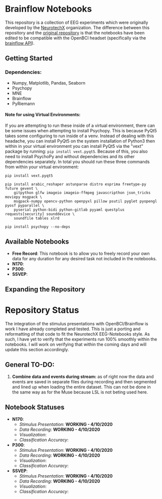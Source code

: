 # Brainflow Notebooks

This repository is a collection of EEG experiments which were originally developed by the [NeurotechX](https://neurotechx.com/) 
organization. The difference between this repository and the [original repository](https://github.com/neurotechx/eeg-notebooks) 
is that the notebooks have been edited to be compatible with the OpenBCI headset (specifically via the [brainflow API](https://brainflow.readthedocs.io/en/stable/#)).

## Getting Started

### Dependencies:
* Numpy, Matplotlib, Pandas, Seaborn
* Psychopy
* MNE
* Brainflow
* PyRiemann

#### Note for using Virtual Environments:  
If you are attempting to run these inside of a virtual environment, there can be some issues when attempting to install 
Psychopy. This is because PyQt5 takes some configuring to run inside of a venv. Instead of dealing with this headache, 
you can install PyQt5 on the system installation of Python3 then within in your virtual environment you can install
PyQt5 via the "vext" package by running: `pip install vext.pyqt5`. Because of this, you also need to install PsychoPy
and without dependencies and its other dependencies separately. In total you should run these three commands from within
your virtual environment:  
```
pip install vext.pyqt5

pip install arabic_reshaper astunparse distro esprima freetype-py future gevent \ 
    gitpython glfw imageio imageio-ffmpeg javascripthon json_tricks moviepy msgpack \
    msgpack-numpy opencv-python openpyxl pillow psutil pyglet pyopengl pyosf pyparallel \
    pyserial python-bidi python-gitlab pyyaml questplus requests[security] sounddevice \
    soundfile tables xlrd

pip install psychopy --no-deps
```

## Available Notebooks
* **Free Record**: This notebook is to allow you to freely record your own data for any duration for any desired task 
not included in the notebooks.
* **N170**:
* **P300**:
* **SSVEP**:

## Expanding the Repository

# Repository Status
The integration of the stimulus presentations with OpenBCI/Brainflow is work I have already completed and tested. This is 
just a porting and reformatting of that code to fit the NeurotechX EEG-Notebooks style. As such, I have yet to verify that
the experiments run 100% smoothly within the notebooks. I will work on verifying that within the coming days and will update
this section accordingly.

## General TO-DO:

1. **Combine data and events during stream:** as of right now the data and events are saved in separate files during recording and then segmented and lined up 
when loading the entire dataset. This can not be done in the same way as for the Muse because LSL is not beting used here.

## Notebook Statuses
* **N170**:  
    * *Stimulus Presentation*: **WORKING - 4/10/2020**
    * *Data Recording*: **WORKING - 4/10/2020**
    * *Visualization*:
    * *Classification Accuracy*: 
* **P300**:
    * *Stimulus Presentation*: **WORKING - 4/10/2020**
    * *Data Recording*: **WORKING - 4/10/2020**
    * *Visualization*:
    * *Classification Accuracy*:
* **SSVEP**: 
    * *Stimulus Presentation*: **WORKING - 4/10/2020**
    * *Data Recording*: **WORKING - 4/10/2020**
    * *Visualization*:
    * *Classification Accuracy*: